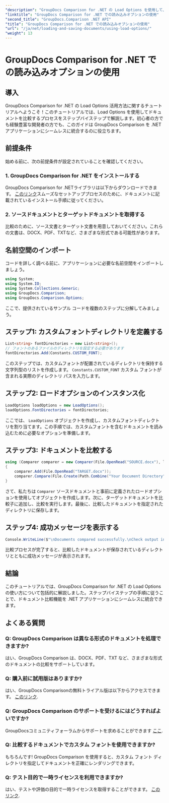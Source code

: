 ```yaml
---
"description": "GroupDocs Comparison for .NET の Load Options を使用して、カスタム フォントを含むドキュメントをシームレスに比較する方法を学習します。"
"linktitle": "GroupDocs Comparison for .NET での読み込みオプションの使用"
"second_title": "GroupDocs.Comparison .NET API"
"title": "GroupDocs Comparison for .NET での読み込みオプションの使用"
"url": "/ja/net/loading-and-saving-documents/using-load-options/"
"weight": 13
---
```


# GroupDocs Comparison for .NET での読み込みオプションの使用

## 導入
GroupDocs Comparison for .NET の Load Options 活用方法に関するチュートリアルへようこそ！このチュートリアルでは、Load Options を使用してドキュメントを比較するプロセスをステップバイステップで解説します。初心者の方でも経験豊富な開発者の方でも、このガイドは GroupDocs Comparison を .NET アプリケーションにシームレスに統合するのに役立ちます。
## 前提条件
始める前に、次の前提条件が設定されていることを確認してください。
### 1. GroupDocs Comparison for .NET をインストールする
GroupDocs Comparison for .NETライブラリは以下からダウンロードできます。 [このリンク](https://releases.groupdocs.com/comparison/net/)スムーズなセットアッププロセスのために、ドキュメントに記載されているインストール手順に従ってください。
### 2. ソースドキュメントとターゲットドキュメントを取得する
比較のために、ソース文書とターゲット文書を用意しておいてください。これらの文書は、DOCX、PDF、TXTなど、さまざまな形式である可能性があります。
## 名前空間のインポート
コードを詳しく調べる前に、アプリケーションに必要な名前空間をインポートしましょう。
```csharp
using System;
using System.IO;
using System.Collections.Generic;
using GroupDocs.Comparison;
using GroupDocs.Comparison.Options;
```
ここで、提供されているサンプル コードを複数のステップに分解してみましょう。
## ステップ1: カスタムフォントディレクトリを定義する
```csharp
List<string> fontDirectories = new List<string>();
// フォントのあるファイルのディレクトリを設定する必要があります
fontDirectories.Add(Constants.CUSTOM_FONT);
```
このステップでは、カスタムフォントが配置されているディレクトリを保持する文字列型のリストを作成します。 `Constants.CUSTOM_FONT` カスタム フォントが含まれる実際のディレクトリ パスを入力します。
## ステップ2: ロードオプションのインスタンス化
```csharp
LoadOptions loadOptions = new LoadOptions();
loadOptions.FontDirectories = fontDirectories;
```
ここでは、 `LoadOptions` オブジェクトを作成し、カスタムフォントディレクトリを割り当てます。この手順では、カスタムフォントを含むドキュメントを読み込むために必要なオプションを準備します。
## ステップ3: ドキュメントを比較する
```csharp
using (Comparer comparer = new Comparer(File.OpenRead("SOURCE.docx"), loadOptions))
{
    comparer.Add(File.OpenRead("TARGET.docx"));
    comparer.Compare(File.Create(Path.Combine("Your Document Directory", "RESULT.docx")));
}
```
さて、私たちは `Comparer` ソースドキュメントと事前に定義されたロードオプションを使用してオブジェクトを作成します。次に、ターゲットドキュメントを比較子に追加し、比較を実行します。最後に、比較したドキュメントを指定されたディレクトリに保存します。
## ステップ4: 成功メッセージを表示する
```csharp
Console.WriteLine($"\nDocuments compared successfully.\nCheck output in {Directory.GetCurrentDirectory()}.");
```
比較プロセスが完了すると、比較したドキュメントが保存されているディレクトリとともに成功メッセージが表示されます。
## 結論
このチュートリアルでは、GroupDocs Comparison for .NET の Load Options の使い方について包括的に解説しました。ステップバイステップの手順に従うことで、ドキュメント比較機能を .NET アプリケーションにシームレスに統合できます。
## よくある質問
### Q: GroupDocs Comparison は異なる形式のドキュメントを処理できますか?
はい、GroupDocs Comparison は、DOCX、PDF、TXT など、さまざまな形式のドキュメントの比較をサポートしています。
### Q: 購入前に試用版はありますか?
はい、GroupDocs Comparisonの無料トライアル版は以下からアクセスできます。 [このリンク](https://releases。groupdocs.com/).
### Q: GroupDocs Comparison のサポートを受けるにはどうすればよいですか?
GroupDocsコミュニティフォーラムからサポートを求めることができます [ここ](https://forum。groupdocs.com/c/comparison/12).
### Q: 比較するドキュメントでカスタム フォントを使用できますか?
もちろんです! GroupDocs Comparison を使用すると、カスタム フォント ディレクトリを指定してドキュメントを正確にレンダリングできます。
### Q: テスト目的で一時ライセンスを利用できますか?
はい、テストや評価の目的で一時ライセンスを取得することができます。 [このリンク](https://purchase。groupdocs.com/temporary-license/).